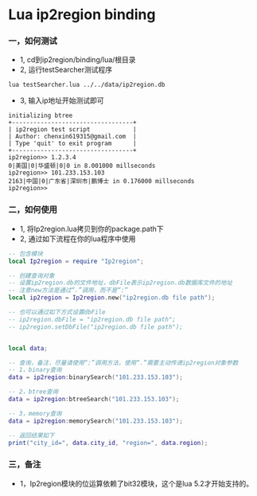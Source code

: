 # Lua ip2region binding

### 一，如何测试
* 1, cd到ip2region/binding/lua/根目录
* 2, 运行testSearcher测试程序
```shell
lua testSearcher.lua ../../data/ip2region.db
```
* 3, 输入ip地址开始测试即可
```shell
initializing btree
+----------------------------------+
| ip2region test script            |
| Author: chenxin619315@gmail.com  |
| Type 'quit' to exit program      |
+----------------------------------+
ip2region>> 1.2.3.4
0|美国|0|华盛顿|0|0 in 8.001000 millseconds
ip2region>> 101.233.153.103
2163|中国|0|广东省|深圳市|鹏博士 in 0.176000 millseconds
ip2region>>
```


### 二，如何使用
* 1, 将Ip2region.lua拷贝到你的package.path下
* 2, 通过如下流程在你的lua程序中使用
```lua
-- 包含模块
local Ip2region = require "Ip2region";

-- 创建查询对象
-- 设置ip2region.db的文件地址，dbFile表示ip2region.db数据库文件的地址
-- 注意new方法是通过“.”调用，而不是“:”
local ip2region = Ip2region.new("ip2region.db file path");

-- 也可以通过如下方式设置dbFile
-- ip2region.dbFile = "ip2region.db file path";
-- ip2region.setDbFile("ip2region.db file path");


local data;

-- 查询，备注，尽量请使用“:”调用方法，使用“.”需要主动传递ip2region对象参数
-- 1，binary查询
data = ip2region:binarySearch("101.233.153.103");

-- 2，btree查询
data = ip2region:btreeSearch("101.233.153.103");

-- 3，memory查询
data = ip2region:memorySearch("101.233.153.103");

-- 返回结果如下
print("city_id=", data.city_id, "region=", data.region);
```

### 三，备注
* 1，Ip2region模块的位运算依赖了bit32模块，这个是lua 5.2才开始支持的。
